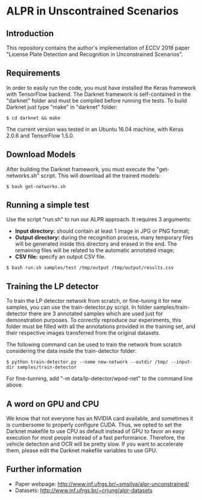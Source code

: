# ALPR in Unscontrained Scenarios

## Introduction

This repository contains the author's implementation of ECCV 2018 paper "License Plate Detection and Recognition in Unconstrained Scenarios".

## Requirements

In order to easily run the code, you must have installed the Keras framework with TensorFlow backend. The Darknet framework is self-contained in the "darknet" folder and must be compiled before running the tests. To build Darknet just type "make" in "darknet" folder:

```shellscript
$ cd darknet && make
```

The current version was tested in an Ubuntu 16.04 machine, with Keras 2.0.6 and TensorFlow 1.5.0.

## Download Models

After building the Darknet framework, you must execute the "get-networks.sh" script. This will download all the trained models:

```shellscript
$ bash get-networks.sh
```

## Running a simple test

Use the script "run.sh" to run our ALPR approach. It requires 3 arguments:
* __Input directory:__ should contain at least 1 image in JPG or PNG format;
* __Output directory:__ during the recognition process, many temporary files will be generated inside this directory and erased in the end. The remaining files will be related to the automatic annotated image;
* __CSV file:__ specify an output CSV file.

```shellscript
$ bash run.sh samples/test /tmp/output /tmp/output/results.csv
```

## Training the LP detector

To train the LP detector network from scratch, or fine-tuning it for new samples, you can use the train-detector.py script. In folder samples/train-detector there are 3 annotated samples which are used just for demonstration purposes. To correctly reproduce our experiments, this folder must be filled with all the annotations provided in the training set, and their respective images transferred from the original datasets.

The following command can be used to train the network from scratch considering the data inside the train-detector folder:

```shellscript
$ python train-detector.py --name new-network --outdir /tmp/ --input-dir samples/train-detector
```

For fine-tunning, add "-m data/lp-detector/wpod-net" to the command line above.

## A word on GPU and CPU

We know that not everyone has an NVIDIA card available, and sometimes it is cumbersome to properly configure CUDA. Thus, we opted to set the Darknet makefile to use CPU as default instead of GPU to favor an easy execution for most people instead of a fast performance. Therefore, the vehicle detection and OCR will be pretty slow. If you want to accelerate them, please edit the Darknet makefile variables to use GPU.

## Further information

* Paper webpage: http://www.inf.ufrgs.br/~smsilva/alpr-unconstrained/
* Datasets: http://www.inf.ufrgs.br/~crjung/alpr-datasets

